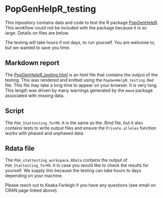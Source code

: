 # PopGenHelpR_testing
This repository contains data and code to test the R package [PopGenHelpR](https://cran.r-project.org/web/packages/PopGenHelpR/index.html). This workflow could not be included with the package because it is so large. Details on files are below.

The testing will take hours if not days, to run yourself. You are welcome to, but we wanted to save you time. 

## Markdown report
The [PopGenHelpR_testing.html](https://github.com/kfarleigh/PopGenHelpR_testing/blob/main/PopGenHelpR_testing.html) is an html file that contains the output of the testing. This was rendered and knitted using the `PopGenHelpR_testing.Rmd` file. This file may take a long time to appear on your browser. It is very long. This length was driven by many warnings generated by the `mmod` package associated with missing data. 

## Script

The `PGH_Stattesting_forMS.R` is the same as the .Rmd file, but it also contains tests to write output files and ensure the `Private.alleles` function works with phased and unphased data. 

## Rdata file
The `PGH_stattesting_workspace.RData` contains the output of `PGH_Stattesting_forMS.R`  in case you would like to check the results for yourself. We supply this because the testing can take hours to days depending on your machine. 

Please reach out to Keaka Farleigh if you have any questions (see email on CRAN page linked above). 
